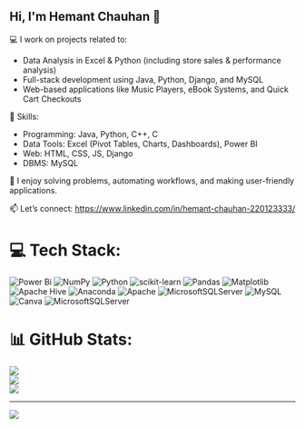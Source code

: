 ## Hi, I'm Hemant Chauhan 👋


💻 I work on projects related to:
- Data Analysis in Excel & Python (including store sales & performance analysis)
- Full-stack development using Java, Python, Django, and MySQL
- Web-based applications like Music Players, eBook Systems, and Quick Cart Checkouts


🚀 Skills:
- Programming: Java, Python, C++, C
- Data Tools: Excel (Pivot Tables, Charts, Dashboards), Power BI
- Web: HTML, CSS, JS, Django
- DBMS: MySQL

📌 I enjoy solving problems, automating workflows, and making user-friendly applications.

📫 Let’s connect: https://www.linkedin.com/in/hemant-chauhan-220123333/




# 💻 Tech Stack:
![Power Bi](https://img.shields.io/badge/power_bi-F2C811?style=for-the-badge&logo=powerbi&logoColor=black) ![NumPy](https://img.shields.io/badge/numpy-%23013243.svg?style=for-the-badge&logo=numpy&logoColor=white) ![Python](https://img.shields.io/badge/python-3670A0?style=for-the-badge&logo=python&logoColor=ffdd54) ![scikit-learn](https://img.shields.io/badge/scikit--learn-%23F7931E.svg?style=for-the-badge&logo=scikit-learn&logoColor=white) ![Pandas](https://img.shields.io/badge/pandas-%23150458.svg?style=for-the-badge&logo=pandas&logoColor=white) ![Matplotlib](https://img.shields.io/badge/Matplotlib-%23ffffff.svg?style=for-the-badge&logo=Matplotlib&logoColor=black) ![Apache Hive](https://img.shields.io/badge/Apache%20Hive-FDEE21?style=for-the-badge&logo=apachehive&logoColor=black) ![Anaconda](https://img.shields.io/badge/Anaconda-%2344A833.svg?style=for-the-badge&logo=anaconda&logoColor=white) ![Apache](https://img.shields.io/badge/apache-%23D42029.svg?style=for-the-badge&logo=apache&logoColor=white) ![MicrosoftSQLServer](https://img.shields.io/badge/Microsoft%20SQL%20Server-CC2927?style=for-the-badge&logo=microsoft%20sql%20server&logoColor=white) ![MySQL](https://img.shields.io/badge/mysql-4479A1.svg?style=for-the-badge&logo=mysql&logoColor=white) ![Canva](https://img.shields.io/badge/Canva-%2300C4CC.svg?style=for-the-badge&logo=Canva&logoColor=white) ![MicrosoftSQLServer](https://img.shields.io/badge/Microsoft%20SQL%20Server-CC2927?style=for-the-badge&logo=microsoft%20sql%20server&logoColor=white)
# 📊 GitHub Stats:
![](https://github-readme-stats.vercel.app/api?username=Hemant107&theme=merko&hide_border=false&include_all_commits=false&count_private=false)<br/>
![](https://nirzak-streak-stats.vercel.app/?user=Hemant107&theme=merko&hide_border=false)<br/>
![](https://github-readme-stats.vercel.app/api/top-langs/?username=Hemant107&theme=merko&hide_border=false&include_all_commits=false&count_private=false&layout=compact)

---
[![](https://visitcount.itsvg.in/api?id=Hemant107&icon=0&color=0)](https://visitcount.itsvg.in)

<!-- Proudly created with GPRM ( https://gprm.itsvg.in ) -->
